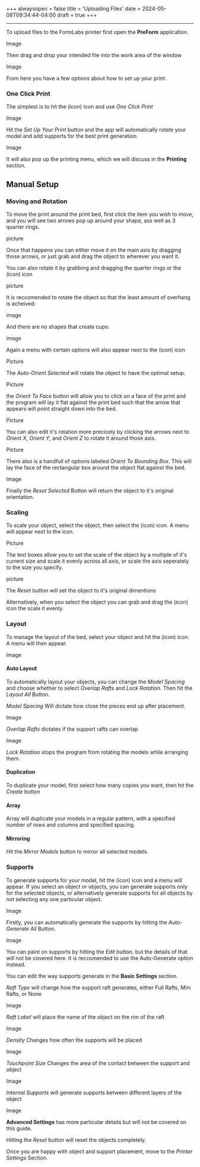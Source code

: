 +++
alwaysopen = false
title = 'Uploading Files'
date = 2024-05-08T09:34:44-04:00
draft = true
+++

---

To upload files to the FormLabs printer first open the **PreForm** application.

Image

Then drag and drop your intended file into the work area of the window

Image

From here you have a few options about how to set up your print. 

### One Click Print

The simplest is to hit the (icon) icon and use *One Click Print*

Image

Hit the *Set Up Your Print* button and the app will automatically rotate your model and add supports for the best print generation. 

Image

It will also pop up the printing menu, which we will discuss in the **Printing** section.

## Manual Setup

### Moving and Rotation

To move the print around the print bed, first click the item you wish to move, and you will see two arrows pop up around your shape, ass well as 3 quarter rings.

picture

Once that happens you can either move it on the main axis by dragging those arrows, or just grab and drag the object to wherever you want it.

You can also rotate it by grabbing and dragging the quarter rings or the (icon) icon

picture

It is reccomended to rotate the object so that the least amount of overhang is acheived:

image

And there are no shapes that create cups:

image

Again a menu with certain options will also appear next to the (icon) icon

Picture

The *Auto-Orient Selected* will rotate the object to have the optimal setup.

Picture

the *Orient To Face* button will allow you to click on a face of the print and the program will lay it flat against the print bed such that the arrow that appears will point straight down into the bed.

Picture

You can also edit it's rotation more precicely by clicking the arrows next to *Orient X*, *Orient Y*, and *Orient Z* to rotate it around those axis.

Picture

There also is a handfull of options labeled *Orient To Bounding Box*. This will lay the face of the rectangular box around the object flat against the bed.

Image

Finally the *Reset Selected* Button will return the object to it's original orientation.

### Scaling

To scale your object, select the object, then select the (icon) icon. A menu will appear next to the icon.

Picture

The text boxes allow you to set the scale of the object by a multiple of it's current size and scale it evenly across all axis, or scale the axis seperately to the size you specify.

picture

The *Reset* button will set the object to it's original dimentions

Alternatively, when you select the object you can grab and drag the (icon) icon the scale it evenly.

### Layout

To manage the layout of the bed, select your object and hit the (icon) icon. A menu will then appear.

Image

#### Auto Layout

To automatically layout your objects, you can change the *Model Spacing* and choose whether to select *Overlap Rafts* and *Lock Rotation*. Then hit the *Layout All* Button.

*Model Spacing* Will dictate how close the pieces end up after placement.

Image

*Overlap Rafts* dictates if the support rafts can overlap

Image

*Lock Rotation* stops the program from rotating the models while arranging them.

#### Duplication

To duplicate your model, first select how many copies you want, then hit the *Create* button

#### Array
 
Array will duplicate your models in a regular pattern, with a specified number of rows and columns and specified spacing.

#### Mirroring

Hit the *Mirror Models* button to mirror all selected models.

### Supports

To generate supports for your model, hit the (icon) icon and a menu will appear. If you select an object or objects, you can generate supports only for the selected objects, or alternatively generate supports for all objects by not selecting any one particular object. 

Image

Firstly, you can automatically generate the supports by hitting the *Auto-Generate All* Button.

Image

You can paint on supports by hitting the *Edit* button, but the details of that will not be covered here. It is reccomended to use the Auto-Generate option instead.

You can edit the way supports generate in the **Basic Settings** section.

*Raft Type* will change how the support raft generates, either Full Rafts, Mini Rafts, or None

Image

*Raft Label* will place the name of the object on the rim of the raft

Image

*Density* Changes how often the supports will be placed

Image

*Touchpoint Size* Changes the area of the contact between the support and object

Image

*Internal Supports* will generate supports between different layers of the object

Image

**Advanced Settings** has more particular details but will not be covered on this guide.

Hitting the *Reset* button will reset the objects completely.

Once you are happy with object and support placement, move to the *Printer Settings* Section.










